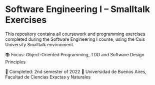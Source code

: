 # Software Engineering I – Smalltalk Exercises

This repository contains all coursework and programming exercises completed during the Software Engineering I course, using the Cuis University Smalltalk environment.

📚 Focus: Object-Oriented Programming, TDD and Software Design Principles

📅 Completed: 2nd semester of 2022
🏫 Universidad de Buenos Aires, Facultad de Ciencias Exactas y Naturales

